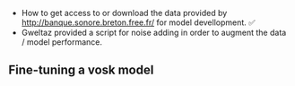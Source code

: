 * How to get access to or download the data provided by http://banque.sonore.breton.free.fr/ for model devellopment. ✅
* Gweltaz provided a script for noise adding in order to augment the data / model performance.
## Fine-tuning a vosk model
